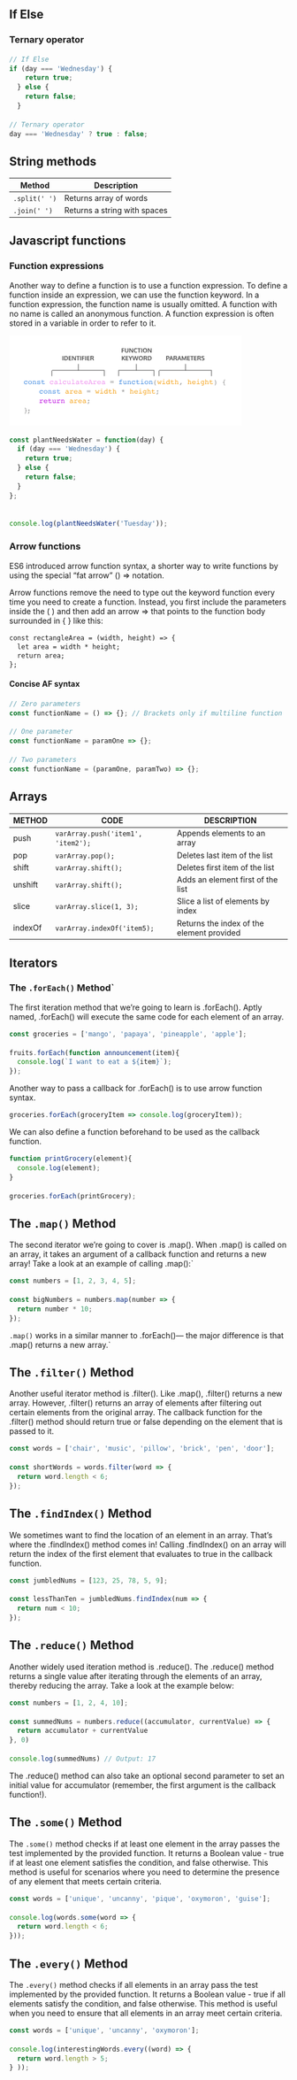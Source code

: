 

## If Else


### Ternary operator

```js
// If Else
if (day === 'Wednesday') {
    return true;
  } else {
    return false;
  }

// Ternary operator
day === 'Wednesday' ? true : false;
```


## String methods

| Method | Description |
| - | - |
| `.split(' ')` | Returns array of words |
| `.join(' ')` | Returns a string with spaces |

## Javascript functions

### Function expressions

Another way to define a function is to use a function expression. To define a function inside an expression, we can use the function keyword. In a function expression, the function name is usually omitted. A function with no name is called an anonymous function. A function expression is often stored in a variable in order to refer to it.

![alt text](../assets/images/function_expression.png)

```js
const plantNeedsWater = function(day) {
  if (day === 'Wednesday') {
    return true;
  } else {
    return false;
  }
};


console.log(plantNeedsWater('Tuesday'));
```

### Arrow functions

ES6 introduced arrow function syntax, a shorter way to write functions by using the special “fat arrow” () => notation.

Arrow functions remove the need to type out the keyword function every time you need to create a function. Instead, you first include the parameters inside the ( ) and then add an arrow => that points to the function body surrounded in { } like this:

```
const rectangleArea = (width, height) => {
  let area = width * height;
  return area;
};
```

#### Concise AF syntax

```js
// Zero parameters
const functionName = () => {}; // Brackets only if multiline function

// One parameter
const functionName = paramOne => {};

// Two parameters
const functionName = (paramOne, paramTwo) => {};
```

## Arrays

| METHOD | CODE | DESCRIPTION |
|-|-|-|
| push | `varArray.push('item1', 'item2');` | Appends elements to an array |
| pop | `varArray.pop();` | Deletes last item of the list |
| shift | `varArray.shift();` | Deletes first item of the list |
| unshift | `varArray.shift();` | Adds an element first of the list |
| slice | `varArray.slice(1, 3);` | Slice a list of elements by index |
| indexOf | `varArray.indexOf('item5);` | Returns the index of the element provided |


## Iterators

### The `.forEach()` Method`

The first iteration method that we’re going to learn is .forEach(). Aptly named, .forEach() will execute the same code for each element of an array.

```js
const groceries = ['mango', 'papaya', 'pineapple', 'apple'];

fruits.forEach(function announcement(item){
  console.log(`I want to eat a ${item}`);
});
```

Another way to pass a callback for .forEach() is to use arrow function syntax.

```js
groceries.forEach(groceryItem => console.log(groceryItem));
```

We can also define a function beforehand to be used as the callback function.

```js
function printGrocery(element){
  console.log(element);
}

groceries.forEach(printGrocery);
```


## The `.map()` Method

The second iterator we’re going to cover is .map(). When .map() is called on an array, it takes an argument of a callback function and returns a new array! Take a look at an example of calling .map():`

```js
const numbers = [1, 2, 3, 4, 5]; 

const bigNumbers = numbers.map(number => {
  return number * 10;
});
```

`.map()` works in a similar manner to .forEach()— the major difference is that .map() returns a new array.`


## The `.filter()` Method

Another useful iterator method is .filter(). Like .map(), .filter() returns a new array. However, .filter() returns an array of elements after filtering out certain elements from the original array. The callback function for the .filter() method should return true or false depending on the element that is passed to it.

```js
const words = ['chair', 'music', 'pillow', 'brick', 'pen', 'door']; 

const shortWords = words.filter(word => {
  return word.length < 6;
});
```

## The `.findIndex()` Method

We sometimes want to find the location of an element in an array. That’s where the .findIndex() method comes in! Calling .findIndex() on an array will return the index of the first element that evaluates to true in the callback function.


```js
const jumbledNums = [123, 25, 78, 5, 9]; 

const lessThanTen = jumbledNums.findIndex(num => {
  return num < 10;
});
```


## The `.reduce()` Method

Another widely used iteration method is .reduce(). The .reduce() method returns a single value after iterating through the elements of an array, thereby reducing the array. Take a look at the example below:

```js
const numbers = [1, 2, 4, 10];

const summedNums = numbers.reduce((accumulator, currentValue) => {
  return accumulator + currentValue
}, 0)

console.log(summedNums) // Output: 17
```

The .reduce() method can also take an optional second parameter to set an initial value for accumulator (remember, the first argument is the callback function!).


## The `.some()` Method

The `.some()` method checks if at least one element in the array passes the test implemented by the provided function. It returns a Boolean value - true if at least one element satisfies the condition, and false otherwise. This method is useful for scenarios where you need to determine the presence of any element that meets certain criteria.

```js
const words = ['unique', 'uncanny', 'pique', 'oxymoron', 'guise'];

console.log(words.some(word => {
  return word.length < 6;
}));
```


## The `.every()` Method

The `.every()` method checks if all elements in an array pass the test implemented by the provided function. It returns a Boolean value - true if all elements satisfy the condition, and false otherwise. This method is useful when you need to ensure that all elements in an array meet certain criteria.

```js
const words = ['unique', 'uncanny', 'oxymoron'];

console.log(interestingWords.every((word) => {
  return word.length > 5;
} ));
```